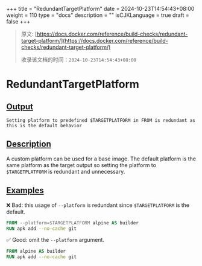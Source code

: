 +++
title = "RedundantTargetPlatform"
date = 2024-10-23T14:54:43+08:00
weight = 110
type = "docs"
description = ""
isCJKLanguage = true
draft = false
+++

> 原文: [https://docs.docker.com/reference/build-checks/redundant-target-platform/](https://docs.docker.com/reference/build-checks/redundant-target-platform/)
>
> 收录该文档的时间：`2024-10-23T14:54:43+08:00`

# RedundantTargetPlatform

## [Output](https://docs.docker.com/reference/build-checks/redundant-target-platform/#output)



```text
Setting platform to predefined $TARGETPLATFORM in FROM is redundant as this is the default behavior
```

## [Description](https://docs.docker.com/reference/build-checks/redundant-target-platform/#description)

A custom platform can be used for a base image. The default platform is the same platform as the target output so setting the platform to `$TARGETPLATFORM` is redundant and unnecessary.

## [Examples](https://docs.docker.com/reference/build-checks/redundant-target-platform/#examples)

❌ Bad: this usage of `--platform` is redundant since `$TARGETPLATFORM` is the default.



```dockerfile
FROM --platform=$TARGETPLATFORM alpine AS builder
RUN apk add --no-cache git
```

✅ Good: omit the `--platform` argument.



```dockerfile
FROM alpine AS builder
RUN apk add --no-cache git
```
